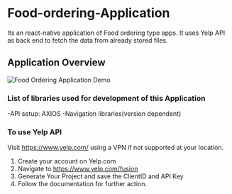 # Food-ordering-Application
Its an react-native application of Food ordering type apps. It uses Yelp API as back end to fetch the data from already stored files.

## Application Overview
![Food Ordering Application Demo](images/ApplicationOverview/20200302_194029.gif)

### List of libraries used for development of this Application
-API setup: AXIOS
-Navigation libraries(version dependent)

### To use Yelp API
Visit https://www.yelp.com/ using a VPN if not supported at your location.
1. Create your account on Yelp.com
2. Navigate to https://www.yelp.com/fusion
3. Generate Your Project and save the ClientID and API Key
4. Follow the documentation for further action.
